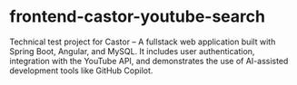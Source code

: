 # frontend-castor-youtube-search
Technical test project for Castor – A fullstack web application built with Spring Boot, Angular, and MySQL. It includes user authentication, integration with the YouTube API, and demonstrates the use of AI-assisted development tools like GitHub Copilot.
